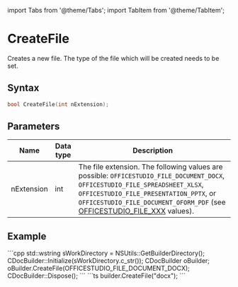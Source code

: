 import Tabs from '@theme/Tabs';
import TabItem from '@theme/TabItem';

# CreateFile

Creates a new file. The type of the file which will be created needs to be set.

## Syntax

```cpp
bool CreateFile(int nExtension);
```

## Parameters

| **Name**   | **Data type**  | **Description**                                                                                                                                                                  |
| ---------- | -------------- | -------------------------------------------------------------------------------------------------------------------------------------------------------------------------------- |
| nExtension | int | The file extension. The following values are possible: `OFFICESTUDIO_FILE_DOCUMENT_DOCX`, `OFFICESTUDIO_FILE_SPREADSHEET_XLSX`, `OFFICESTUDIO_FILE_PRESENTATION_PPTX`, or `OFFICESTUDIO_FILE_DOCUMENT_OFORM_PDF` (see [OFFICESTUDIO\_FILE\_XXX](../../../get-started/supported-formats.md) values). |

## Example

<Tabs>
    <TabItem value="cpp" label="C++">
        ```cpp
        std::wstring sWorkDirectory = NSUtils::GetBuilderDirectory();
        CDocBuilder::Initialize(sWorkDirectory.c_str());
        CDocBuilder oBuilder;
        oBuilder.CreateFile(OFFICESTUDIO_FILE_DOCUMENT_DOCX);
        CDocBuilder::Dispose();
        ```
    </TabItem>
    <TabItem value="builder" label=".docbuilder">
        ```ts
        builder.CreateFile("docx");
        ```
    </TabItem>
</Tabs>
